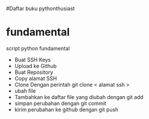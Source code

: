#Daftar buku pythonthusiast

# fundamental
script python fundamental

- Buat SSH Keys
- Upload ke Github
- Buat Repository
- Copy alamat SSH
- Clone Dengan perintah git clone < alamat ssh >
- ubah file
- Tambahkan ke daftar file yang diubah dengan git add
- simpan perubahan dengan git commit
- kirim perubahan ke github dengan git push

